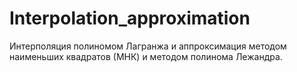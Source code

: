 # Interpolation_approximation
Интерполяция полиномом Лагранжа и аппроксимация методом наименьших квадратов (МНК) и методом полинома Лежандра.

